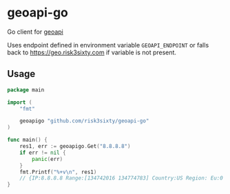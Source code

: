 # geoapi-go

Go client for [geoapi](https://github.com/Risk3sixty-Labs/geoapi)

Uses endpoint defined in environment variable `GEOAPI_ENDPOINT`
or falls back to https://geo.risk3sixty.com if variable
is not present.

## Usage

```go
package main

import (
	"fmt"

	geoapigo "github.com/risk3sixty/geoapi-go"
)

func main() {
	res1, err := geoapigo.Get("8.8.8.8")
	if err != nil {
		panic(err)
	}
	fmt.Printf("%+v\n", res1)
	// {IP:8.8.8.8 Range:[134742016 134774783] Country:US Region: Eu:0 Timezone:America/Chicago City: Ll:[37.751 -97.822] Metro:0 Area:1000}
}
```
